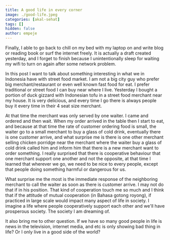 ```yaml
---
title: A good life in every corner
image: ./good-life.jpeg
categories: [akal-sehat]
tags: []
hidden: false
author: empeje
---
```


Finally, I able to go back to chill on my bed with my laptop on and write blog or reading book or surf the internet freely. It is actually a draft created yesterday, and I forget to finish because I unintentionally sleep for waiting my wifi to turn on again after some network problem.

In this post I want to talk about something interesting in what we in Indonesia have with street food market. I am not a big city guy who prefer big merchant/restaurant or even well known fast food for eat. I prefer traditional or street food I can buy near where I live. Yesterday I bought a portion of duck gizzard with Indonesian tofu in a street food merchant near my house. It is very delicious, and every time I go there is always people buy it every time in their 4 seat size merchant.

At that time the merchant was only served by one waiter. I came and ordered and then wait. When my order arrived in the table then I start to eat, and because at that time the rate of customer ordering food is small, the waiter go to a small merchant to buy a glass of cold drink, eventually there is one customer arrive, and what surprise me is there is one other merchant selling chicken porridge near the merchant where the waiter buy a glass of cold drink called him and inform him that there is a new merchant want to order something. I really surprised that there is cooperative behaviour that one merchant support one another and not the opposite, at that time I learned that wherever we go, we need to be nice to every people, except that people doing something harmful or dangerous for us.

What surprise me the most is the immediate response of the neighboring merchant to call the waiter as soon as there is customer arrive. I may not do that if in his position. That kind of cooperation touch me so much and I think that if the attitude of mutual cooperation (in Bahasa gotong royong), if practiced in large scale would impact many aspect of life in society. I imagine a life where people cooperatively support each other and we'll have prosperous society. The society I am dreaming of.

It also bring me to other question. If we have so many good people in life is news in the television, internet media, and etc is only showing bad thing in life? Or I only live in a good side of the world?
